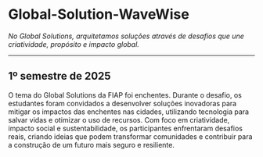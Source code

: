 # Global-Solution-WaveWise
_No Global Solutions, arquitetamos soluções através de desafios que une criatividade, propósito e impacto global._

---

## 1º semestre de 2025
O tema do Global Solutions da FIAP foi enchentes. Durante o desafio, os estudantes foram convidados a desenvolver soluções inovadoras para mitigar os impactos das enchentes nas cidades, utilizando tecnologia para salvar vidas e otimizar o uso de recursos. Com foco em criatividade, impacto social e sustentabilidade, os participantes enfrentaram desafios reais, criando ideias que podem transformar comunidades e contribuir para a construção de um futuro mais seguro e resiliente.
